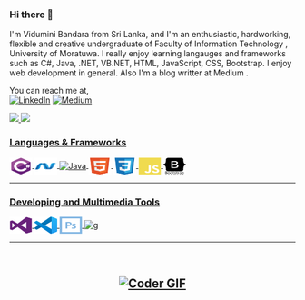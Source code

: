 ### Hi there 👋

   <!-- About me -->


I'm Vidumini Bandara from Sri Lanka, and I'm an enthusiastic, hardworking, flexible and creative undergraduate of Faculty of Information Technology , University of Moratuwa. I really enjoy learning langauges and frameworks such as C#, Java, .NET, VB.NET, HTML, JavaScript, CSS, Bootstrap. I enjoy web development in general. Also I'm a blog writter at Medium . 
<br>

You can reach me at,
<br>
[![LinkedIn](https://img.shields.io/badge/LinkedIn-0077B5?style=for-the-badge&logo=linkedin&logoColor=white)](https://www.linkedin.com/in/vidumini-bandara/)
[![Medium](https://img.shields.io/badge/Medium-12100E?style=for-the-badge&logo=medium&logoColor=white)](https://vidumibandara23.medium.com/)
<br>

<div>
  
<a href="https://github.com/alexsgross">


 <img height="180em" src="https://github-readme-stats.vercel.app/api?username=Vidumini1998&show_icons=true&theme=radical&include_all_commits=true&count_private=true"/>

 <img height="180em" src="https://github-readme-stats.vercel.app/api/top-langs/?username=Vidumini1998&layout=compact&langs_count=7&theme=radical"/>
    
   <!-- Tecnologias -->  

<div style="display: inline_block">

 <h3> Languages & Frameworks </h3>

 <img align="center" alt="Csharp" height="30" width="40" src="https://raw.githubusercontent.com/devicons/devicon/master/icons/csharp/csharp-original.svg">
  
  <img align="center" alt="Csharp" height="30" width="40" src="https://raw.githubusercontent.com/devicons/devicon/9f4f5cdb393299a81125eb5127929ea7bfe42889/icons/dot-net/dot-net-original.svg">

  <img align="center" alt="Java" height="30" width="40" src="https://cdn.jsdelivr.net/gh/devicons/devicon/icons/java/java-original-wordmark.svg" />
  
  <img align="center" alt="HTML" height="30" width="40" src="https://raw.githubusercontent.com/devicons/devicon/master/icons/html5/html5-original.svg">

 <img align="center" alt="CSS" height="30" width="40" src="https://raw.githubusercontent.com/devicons/devicon/master/icons/css3/css3-original.svg">  

 <img align="center" alt="Js" height="30" width="40" src="https://raw.githubusercontent.com/devicons/devicon/master/icons/javascript/javascript-plain.svg">  

 <img align="center" alt="bootstrp" height="30" width="40" src="https://raw.githubusercontent.com/devicons/devicon/9f4f5cdb393299a81125eb5127929ea7bfe42889/icons/bootstrap/bootstrap-plain-wordmark.svg">

 <hr>
 
  <h3> Developing and Multimedia Tools </h3>  

 <img align="center" alt="Visual Studio" height="30" width="40" src="https://raw.githubusercontent.com/devicons/devicon/9f4f5cdb393299a81125eb5127929ea7bfe42889/icons/visualstudio/visualstudio-plain.svg">
  
  <img align="center" alt="VS code" height="30" width="40" src="https://raw.githubusercontent.com/devicons/devicon/9f4f5cdb393299a81125eb5127929ea7bfe42889/icons/vscode/vscode-original.svg">
  
   <img align="center" alt="protoshop" height="30" width="40" src="https://raw.githubusercontent.com/devicons/devicon/9f4f5cdb393299a81125eb5127929ea7bfe42889/icons/photoshop/photoshop-line.svg">
  
   <img align="center" alt="g" height="30" width="40" src="https://cdn.jsdelivr.net/gh/devicons/devicon/icons/gimp/gimp-original-wordmark.svg" />

<hr>
   
<br> 
   
<h2 align="center">
<img src="https://images.app.goo.gl/itrQaH9QkFwtoGxS9" alt="Coder GIF" width="500">
</h2>
 
<br>

